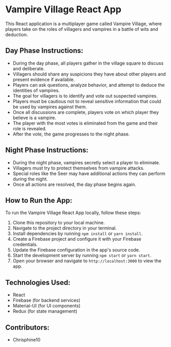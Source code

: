 # Vampire Village React App

This React application is a multiplayer game called Vampire Village, where players take on the roles of villagers and vampires in a battle of wits and deduction.

## Day Phase Instructions:

- During the day phase, all players gather in the village square to discuss and deliberate.
- Villagers should share any suspicions they have about other players and present evidence if available.
- Players can ask questions, analyze behavior, and attempt to deduce the identities of vampires.
- The goal for villagers is to identify and vote out suspected vampires.
- Players must be cautious not to reveal sensitive information that could be used by vampires against them.
- Once all discussions are complete, players vote on which player they believe is a vampire.
- The player with the most votes is eliminated from the game and their role is revealed.
- After the vote, the game progresses to the night phase.

## Night Phase Instructions:

- During the night phase, vampires secretly select a player to eliminate.
- Villagers must try to protect themselves from vampire attacks.
- Special roles like the Seer may have additional actions they can perform during the night.
- Once all actions are resolved, the day phase begins again.

## How to Run the App:

To run the Vampire Village React App locally, follow these steps:

1. Clone this repository to your local machine.
2. Navigate to the project directory in your terminal.
3. Install dependencies by running `npm install` or `yarn install`.
4. Create a Firebase project and configure it with your Firebase credentials.
5. Update the Firebase configuration in the app's source code.
6. Start the development server by running `npm start` or `yarn start`.
7. Open your browser and navigate to `http://localhost:3000` to view the app.

## Technologies Used:

- React
- Firebase (for backend services)
- Material-UI (for UI components)
- Redux (for state management)

## Contributors:

- Chrisphine10

